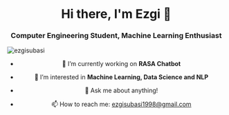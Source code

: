 <h1 align="center">Hi there, I'm Ezgi 👋</h1>

<h3 align="center">Computer Engineering Student, Machine Learning Enthusiast</h3>

<p align="left"> <img src="https://komarev.com/ghpvc/?username=ezgisubasi&color=blueviolet" alt="ezgisubasi" /> </p>


<center> 

- 🔭 I’m currently working on **RASA Chatbot**
	
- 🌱 I’m interested in **Machine Learning, Data Science and NLP** 
	
- 💬 Ask me about anything!
	
- 📫 How to reach me: ezgisubasi1998@gmail.com 

</center> 


